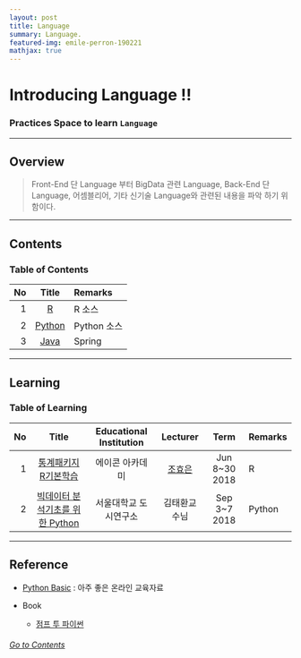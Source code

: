 ```yaml
---
layout: post
title: Language
summary: Language. 
featured-img: emile-perron-190221
mathjax: true
---
```


# Introducing Language !!

### Practices Space to learn `Language`

---

## Overview

> Front-End 단 Language 부터 BigData 관련 Language, Back-End 단 Language,  어셈블리어, 기타 신기술 Language와 관련된 내용을 파악 하기 위함이다.

---

## Contents

### Table of Contents

|No|Title|Remarks|
|--:|:-:|:--|
|1|[R](/_pages/Language/R/R)|R 소스|
|2|[Python](/_pages/Language/Python/Python)|Python 소스|
|3|[Java](/Lecture/Java)|Spring|

---

## Learning

### Table of Learning

|No|Title|Educational Institution|Lecturer|Term|Remarks|
|--:|:--:|:-:|:--:|:--:|:-|
|1|[통계패키지 R기본학습](/Lecture/R)|에이콘 아카데미|[조효은](https://cafe.naver.com/honeyjava)|Jun 8~30 2018|R|
|2|[빅데이터 분석기초를 위한 Python](/Lecture/Python)|서울대학교 도시연구소|김태환교수님|Sep 3~7 2018|Python|

---

## Reference

* [Python Basic](https://study-code.gitbook.io/python-basic/) : 아주 좋은 온라인 교육자료

* Book
  * [점프 투 파이썬](https://wikidocs.net/book/1)

###### <U> [Go to Contents](#Contents) </U>